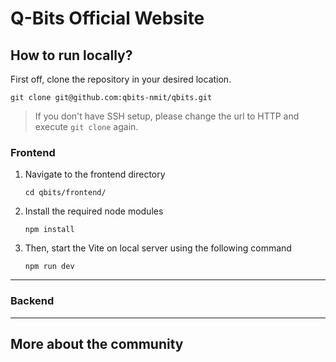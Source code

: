 # Q-Bits Official Website

## How to run locally?
First off, clone the repository in your desired location.

`git clone git@github.com:qbits-nmit/qbits.git`

> If you don't have SSH setup, please change the url to HTTP and execute `git clone` again.

### Frontend

1. Navigate to the frontend directory

    `
    cd qbits/frontend/
    `

2. Install the required node modules
   
   `
    npm install
   `

3. Then, start the Vite on local server using the following command

    `
        npm run dev
    `

*** 

### Backend

***

## More about the community
